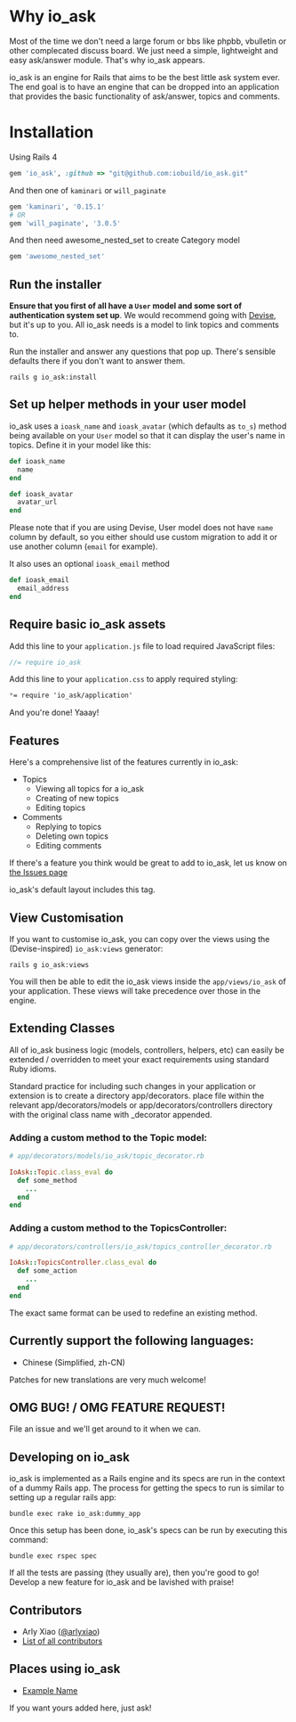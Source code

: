 # Why io_ask
Most of the time we don't need a large forum or bbs like phpbb, vbulletin or other complecated discuss board. We just need a simple, lightweight and easy ask/answer module. That's why io_ask appears.


io_ask is an engine for Rails that aims to be the best little ask system ever.
The end goal is to have an engine that can be dropped into an application that
provides the basic functionality of ask/answer, topics and comments.



# Installation

Using Rails 4

```ruby
gem 'io_ask', :github => "git@github.com:iobuild/io_ask.git"
```

And then one of `kaminari` or `will_paginate`
```ruby
gem 'kaminari', '0.15.1'
# OR
gem 'will_paginate', '3.0.5'
```
And then need awesome_nested_set to create Category model
```ruby
gem 'awesome_nested_set'
```

## Run the installer

**Ensure that you first of all have a `User` model and some sort of authentication system set up**. We would recommend going with [Devise](http://github.com/plataformatec/devise), but it's up to
you. All io_ask needs is a model to link topics and comments to.

Run the installer and answer any questions that pop up. There's sensible defaults there if you don't want to answer them.

```shell
rails g io_ask:install
```

## Set up helper methods in your user model

io_ask uses a `ioask_name` and `ioask_avatar` (which defaults as `to_s`) method being available on your `User` model so that it can display the user's name in topics. Define it in your model like this:

```ruby
def ioask_name
  name
end

def ioask_avatar
  avatar_url
end
```

Please note that if you are using Devise, User model does not have `name` column by default,
so you either should use custom migration to add it or use another column (`email` for example).

It also uses an optional `ioask_email` method

```ruby
def ioask_email
  email_address
end
```

## Require basic io_ask assets

Add this line to your `application.js` file to load required JavaScript files:

```js
//= require io_ask
```

Add this line to your `application.css` to apply required styling:

```css
*= require 'io_ask/application'
```


And you're done! Yaaay!


## Features

Here's a comprehensive list of the features currently in io_ask:

* Topics
  * Viewing all topics for a io_ask
  * Creating of new topics
  * Editing topics
* Comments
  * Replying to topics
  * Deleting own topics
  * Editing comments


If there's a feature you think would be great to add to io_ask, let us know on [the Issues
page](https://github.com/iobuild/io_ask/issues)



io_ask's default layout includes this tag.

## View Customisation

If you want to customise io_ask, you can copy over the views using the (Devise-inspired) `io_ask:views` generator:

    rails g io_ask:views

You will then be able to edit the io_ask views inside the `app/views/io_ask` of your application. These views will take precedence over those in the engine.

## Extending Classes

All of io_ask business logic (models, controllers, helpers, etc) can easily be extended / overridden to meet your exact requirements using standard Ruby idioms.

Standard practice for including such changes in your application or extension is to create a directory app/decorators. place file within the relevant app/decorators/models or app/decorators/controllers directory with the original class name with _decorator appended.

### Adding a custom method to the Topic model:

```ruby
# app/decorators/models/io_ask/topic_decorator.rb

IoAsk::Topic.class_eval do
  def some_method
    ...
  end
end
```

### Adding a custom method to the TopicsController:

```ruby
# app/decorators/controllers/io_ask/topics_controller_decorator.rb

IoAsk::TopicsController.class_eval do
  def some_action
    ...
  end
end
```

The exact same format can be used to redefine an existing method.

## Currently support the following languages:

* Chinese (Simplified, zh-CN)

Patches for new translations are very much welcome!


## OMG BUG! / OMG FEATURE REQUEST!

File an issue and we'll get around to it when we can.

## Developing on io_ask

io_ask is implemented as a Rails engine and its specs are run in the context of a dummy Rails app. The process for getting the specs to run is similar to setting up a regular rails app:

    bundle exec rake io_ask:dummy_app

Once this setup has been done, io_ask's specs can be run by executing this command:

    bundle exec rspec spec

If all the tests are passing (they usually are), then you're good to go! Develop a new feature for io_ask and be lavished with praise!

## Contributors

* Arly Xiao ([@arlyxiao](https://github.com/arlyxiao))
* [List of all contributors](https://github.com/iobuild/io_ask/contributors)

## Places using io_ask

* [Example Name](http://example.com)

If you want yours added here, just ask!
